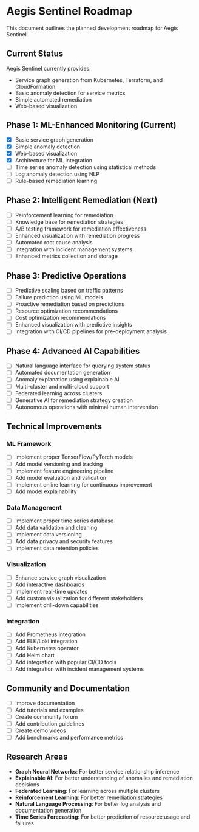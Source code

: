 # Aegis Sentinel Roadmap

This document outlines the planned development roadmap for Aegis Sentinel.

## Current Status

Aegis Sentinel currently provides:

- Service graph generation from Kubernetes, Terraform, and CloudFormation
- Basic anomaly detection for service metrics
- Simple automated remediation
- Web-based visualization

## Phase 1: ML-Enhanced Monitoring (Current)

- [x] Basic service graph generation
- [x] Simple anomaly detection
- [x] Web-based visualization
- [x] Architecture for ML integration
- [ ] Time series anomaly detection using statistical methods
- [ ] Log anomaly detection using NLP
- [ ] Rule-based remediation learning

## Phase 2: Intelligent Remediation (Next)

- [ ] Reinforcement learning for remediation
- [ ] Knowledge base for remediation strategies
- [ ] A/B testing framework for remediation effectiveness
- [ ] Enhanced visualization with remediation progress
- [ ] Automated root cause analysis
- [ ] Integration with incident management systems
- [ ] Enhanced metrics collection and storage

## Phase 3: Predictive Operations

- [ ] Predictive scaling based on traffic patterns
- [ ] Failure prediction using ML models
- [ ] Proactive remediation based on predictions
- [ ] Resource optimization recommendations
- [ ] Cost optimization recommendations
- [ ] Enhanced visualization with predictive insights
- [ ] Integration with CI/CD pipelines for pre-deployment analysis

## Phase 4: Advanced AI Capabilities

- [ ] Natural language interface for querying system status
- [ ] Automated documentation generation
- [ ] Anomaly explanation using explainable AI
- [ ] Multi-cluster and multi-cloud support
- [ ] Federated learning across clusters
- [ ] Generative AI for remediation strategy creation
- [ ] Autonomous operations with minimal human intervention

## Technical Improvements

### ML Framework

- [ ] Implement proper TensorFlow/PyTorch models
- [ ] Add model versioning and tracking
- [ ] Implement feature engineering pipeline
- [ ] Add model evaluation and validation
- [ ] Implement online learning for continuous improvement
- [ ] Add model explainability

### Data Management

- [ ] Implement proper time series database
- [ ] Add data validation and cleaning
- [ ] Implement data versioning
- [ ] Add data privacy and security features
- [ ] Implement data retention policies

### Visualization

- [ ] Enhance service graph visualization
- [ ] Add interactive dashboards
- [ ] Implement real-time updates
- [ ] Add custom visualization for different stakeholders
- [ ] Implement drill-down capabilities

### Integration

- [ ] Add Prometheus integration
- [ ] Add ELK/Loki integration
- [ ] Add Kubernetes operator
- [ ] Add Helm chart
- [ ] Add integration with popular CI/CD tools
- [ ] Add integration with incident management systems

## Community and Documentation

- [ ] Improve documentation
- [ ] Add tutorials and examples
- [ ] Create community forum
- [ ] Add contribution guidelines
- [ ] Create demo videos
- [ ] Add benchmarks and performance metrics

## Research Areas

- **Graph Neural Networks**: For better service relationship inference
- **Explainable AI**: For better understanding of anomalies and remediation decisions
- **Federated Learning**: For learning across multiple clusters
- **Reinforcement Learning**: For better remediation strategies
- **Natural Language Processing**: For better log analysis and documentation generation
- **Time Series Forecasting**: For better prediction of resource usage and failures